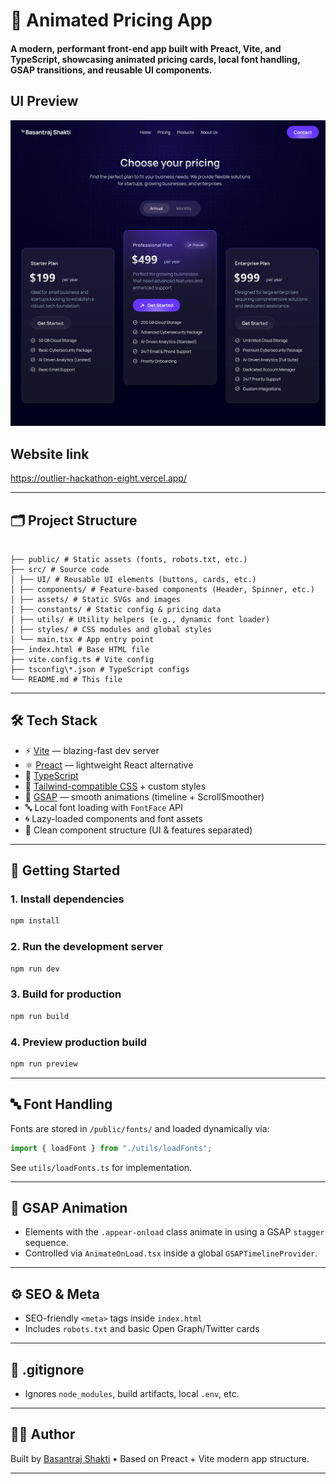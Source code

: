 # 🚀 Animated Pricing App

#### A modern, performant front-end app built with **Preact**, **Vite**, and **TypeScript**, showcasing animated pricing cards, local font handling, GSAP transitions, and reusable UI components.

## UI Preview

![UI Preview](./public/ui.webp)

## Website link

https://outlier-hackathon-eight.vercel.app/

---

## 🗂 Project Structure

```

├── public/ # Static assets (fonts, robots.txt, etc.)
├── src/ # Source code
│ ├── UI/ # Reusable UI elements (buttons, cards, etc.)
│ ├── components/ # Feature-based components (Header, Spinner, etc.)
│ ├── assets/ # Static SVGs and images
│ ├── constants/ # Static config & pricing data
│ ├── utils/ # Utility helpers (e.g., dynamic font loader)
│ ├── styles/ # CSS modules and global styles
│ └── main.tsx # App entry point
├── index.html # Base HTML file
├── vite.config.ts # Vite config
├── tsconfig\*.json # TypeScript configs
└── README.md # This file

```

---

## 🛠 Tech Stack

- ⚡️ [Vite](https://vitejs.dev/) — blazing-fast dev server
- ⚛️ [Preact](https://preactjs.com/) — lightweight React alternative
- 🧠 [TypeScript](https://www.typescriptlang.org/)
- 🎨 [Tailwind-compatible CSS](https://tailwindcss.com/) + custom styles
- 💨 [GSAP](https://gsap.com/) — smooth animations (timeline + ScrollSmoother)
- 🔤 Local font loading with `FontFace` API
- 🌀 Lazy-loaded components and font assets
- 🧩 Clean component structure (UI & features separated)

---

## 🧪 Getting Started

### 1. Install dependencies

```bash
npm install
```

### 2. Run the development server

```bash
npm run dev
```

### 3. Build for production

```bash
npm run build
```

### 4. Preview production build

```bash
npm run preview
```

---

## 🔤 Font Handling

Fonts are stored in `/public/fonts/` and loaded dynamically via:

```ts
import { loadFont } from "./utils/loadFonts";
```

See `utils/loadFonts.ts` for implementation.

---

## 🧠 GSAP Animation

- Elements with the `.appear-onload` class animate in using a GSAP `stagger` sequence.
- Controlled via `AnimateOnLoad.tsx` inside a global `GSAPTimelineProvider`.

---

## ⚙️ SEO & Meta

- SEO-friendly `<meta>` tags inside `index.html`
- Includes `robots.txt` and basic Open Graph/Twitter cards

---

## 🚫 .gitignore

- Ignores `node_modules`, build artifacts, local `.env`, etc.

---

## 🙋‍♂️ Author

Built by [Basantraj Shakti](https://www.linkedin.com/in/basantrajshakti/) • Based on Preact + Vite modern app structure.

---
